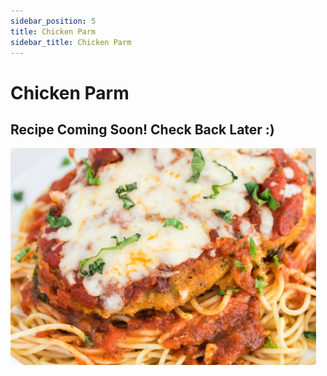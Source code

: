 ```yaml
---
sidebar_position: 5
title: Chicken Parm
sidebar_title: Chicken Parm
---
```


# Chicken Parm

## Recipe Coming Soon! Check Back Later :)

![Marsala](./chicken-parm.png)